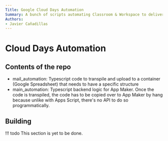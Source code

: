 ```yaml
---
Title: Google Cloud Days Automation
Summary: A bunch of scripts automating Classroom & Workspace to deliver technical tracks aka Cloud Days
Authors:
- Javier Cañadillas
---
```


# Cloud Days Automation

## Contents of the repo

- mail_automation: Typescript code to transpile and upload to a container (Google Spreadsheet) that needs to have a specific structure
- main_automation: Typescript backend logic for App Maker. Once the code is transpiled, the code has to be copied over to App Maker by hang because unlike with Apps Script, there's no API to do so programmatically.

## Building

!!! todo
    This section is yet to be done.